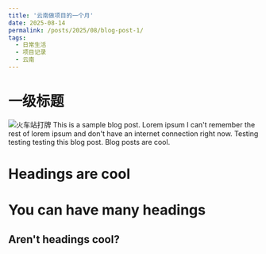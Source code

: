 ```yaml
---
title: '云南做项目的一个月'
date: 2025-08-14
permalink: /posts/2025/08/blog-post-1/
tags:
  - 日常生活
  - 项目记录
  - 云南
---
```

# 一级标题


![火车站打牌](/images/blog1.jpg)
This is a sample blog post. Lorem ipsum I can't remember the rest of lorem ipsum and don't have an internet connection right now. Testing testing testing this blog post. Blog posts are cool.

Headings are cool
======

You can have many headings
======

Aren't headings cool?
------
